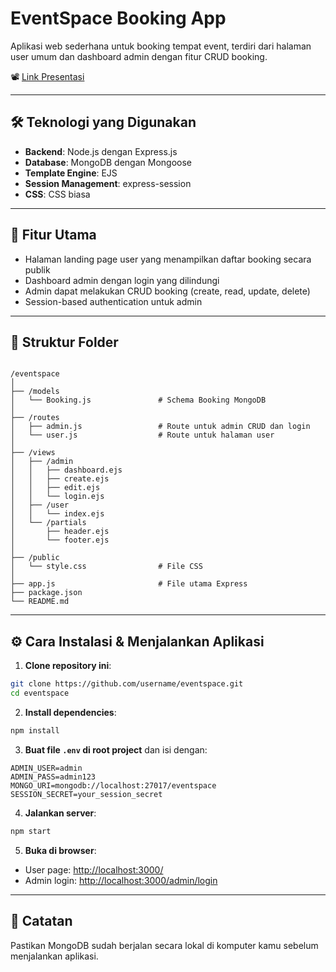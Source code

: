 # EventSpace Booking App

Aplikasi web sederhana untuk booking tempat event, terdiri dari halaman user umum dan dashboard admin dengan fitur CRUD booking.

📽️ [Link Presentasi](https://youtu.be/WtOH4AigSUk)

---

## 🛠️ Teknologi yang Digunakan

- **Backend**: Node.js dengan Express.js  
- **Database**: MongoDB dengan Mongoose  
- **Template Engine**: EJS  
- **Session Management**: express-session  
- **CSS**: CSS biasa

---

## 🚀 Fitur Utama

- Halaman landing page user yang menampilkan daftar booking secara publik  
- Dashboard admin dengan login yang dilindungi  
- Admin dapat melakukan CRUD booking (create, read, update, delete)  
- Session-based authentication untuk admin

---

## 📁 Struktur Folder

```

/eventspace
│
├── /models
│   └── Booking.js               # Schema Booking MongoDB
│
├── /routes
│   ├── admin.js                 # Route untuk admin CRUD dan login
│   └── user.js                  # Route untuk halaman user
│
├── /views
│   ├── /admin
│   │   ├── dashboard.ejs
│   │   ├── create.ejs
│   │   ├── edit.ejs
│   │   └── login.ejs
│   ├── /user
│   │   └── index.ejs
│   └── /partials
│       ├── header.ejs
│       └── footer.ejs
│
├── /public
│   └── style.css                # File CSS
│
├── app.js                       # File utama Express
├── package.json
└── README.md

````

---

## ⚙️ Cara Instalasi & Menjalankan Aplikasi

1. **Clone repository ini**:

```bash
git clone https://github.com/username/eventspace.git
cd eventspace
````

2. **Install dependencies**:

```bash
npm install
```

3. **Buat file `.env` di root project** dan isi dengan:

```env
ADMIN_USER=admin
ADMIN_PASS=admin123
MONGO_URI=mongodb://localhost:27017/eventspace
SESSION_SECRET=your_session_secret
```

4. **Jalankan server**:

```bash
npm start
```

5. **Buka di browser**:

* User page: [http://localhost:3000/](http://localhost:3000/)
* Admin login: [http://localhost:3000/admin/login](http://localhost:3000/admin/login)

---

## 📝 Catatan

Pastikan MongoDB sudah berjalan secara lokal di komputer kamu sebelum menjalankan aplikasi.

```

